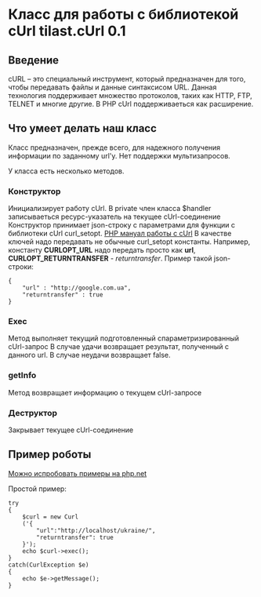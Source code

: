 # Класс для работы с библиотекой cUrl tilast.cUrl 0.1

## Введение
cURL – это специальный инструмент, который предназначен для того, чтобы передавать файлы и данные синтаксисом URL.
Данная технология поддерживает множество протоколов, таких как HTTP, FTP, TELNET и многие другие.
В PHP cUrl поддерживаеться как расширение.

## Что умеет делать наш класс
Класс предназначен, прежде всего, для надежного получения информации по заданному url'у.
Нет поддержки мультизапросов.

У класса есть несколько методов.

### Конструктор
Инициализирует работу cUrl. В private член класса $handler записываеться ресурс-указатель на текущее cUrl-соединение
Конструктор принимает json-строку с параметрами для функции с библиотеки cUrl curl_setopt.
[PHP мануал работы с cUrl](http://php.net/manual/en/book.curl.php)
В качестве ключей надо передавать не обычные curl_setopt константы. Например, константу **CURLOPT_URL** надо передать
просто как **url**, **CURLOPT_RETURNTRANSFER** - *returntransfer*.
Пример такой json-строки:

    {
        "url" : "http://google.com.ua",
        "returntransfer" : true
    }

### Exec
Метод выполняет текущий подготовленный спараметризированный cUrl-запрос
В случае удачи возвращает результат, полученный с данного url.
В случае неудачи возвращает false.

### getInfo
Метод возвращает информацию о текущем cUrl-запросе

### Деструктор
Закрывает текущее cUrl-соединение

## Пример роботы
[Можно испробовать примеры на php.net](http://php.net/manual/en/curl.examples.php)

Простой пример:

    try
    {
        $curl = new Curl
        ('{
            "url":"http://localhost/ukraine/",
            "returntransfer": true
        }');
        echo $curl->exec();
    }
    catch(CurlException $e)
    {
        echo $e->getMessage();
    }
